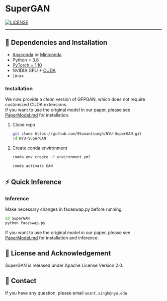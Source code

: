 <p align="center">
  <h1>SuperGAN</h1>

[![LICENSE](https://img.shields.io/badge/License-Apache%202.0-blue.svg)](https://github.com/TencentARC/GFPGAN/blob/master/LICENSE)  

</p>

---

## :wrench: Dependencies and Installation

- [Anaconda](https://www.anaconda.com/download/#linux) or [Miniconda](https://docs.conda.io/en/latest/miniconda.html)
- Python = 3.8
- [PyTorch = 1.10](https://pytorch.org/)
- NVIDIA GPU + [CUDA](https://developer.nvidia.com/cuda-downloads)
- Linux

### Installation

We now provide a *clean* version of GFPGAN, which does not require customized CUDA extensions. <br>
If you want to use the original model in our paper, please see [PaperModel.md](PaperModel.md) for installation.

1. Clone repo

    ```bash
    git clone https://github.com/95anantsingh/NYU-SuperGAN.git
    cd NYU-SuperGAN
    ```

1. Create conda environment

    ```bash
    conda env create -f environment.yml

    conda activate GAN
    ```

<!-- 1. Download weights

    ```bash
    conda env create -f environment.yml

    conda activate GAN
    ``` -->


## :zap: Quick Inference



### Inference

Make necessary changes in faceswap.py before running.
```bash
cd SuperGAN
python faceswap.py
```

If you want to use the original model in our paper, please see [PaperModel.md](PaperModel.md) for installation and inference.



## :scroll: License and Acknowledgement

SuperGAN is released under Apache License Version 2.0.


## :e-mail: Contact

If you have any question, please email `anant.singh@nyu.edu`


<!-- # To-Do

1. Unwanted file purge
2. 

<br><br>

# Setup

1. Run - `git clone `
2. Run - `python setup.py` only once.
3. Run - `GAN ` to activate shared environment afterwards whenever required.
4. Run - `SuperGAN_DATA` for switching to data directory whenever required.

<br><br>

# How to

## Download a Video

Format - <br>
`yt-dlp $source_url --merge-output-format mp4 -o $output_path`

> Example - <br>
> `yt-dlp 'https://www.youtube.com/watch?v=fCF8I_X1qKI' #@param {type:"string"} --merge-output-format mp4 -o ./data/video_Downloads/elon_musk.mp4`

<br>

## Trim a Video

Format - <br>
`ffmpeg -y -i $input_path -ss $source_start -to $source_end -r $fps $output_path`

> Example - <br>
> `ffmpeg -y -i ./data/video_downloads/elon_musk.mp4 -ss '00:01:48' -to '00:03:33' -r 30 ./data/input/elon_musk.mp4`

<br>

## Crop a Video

Format - <br>
`ffmpeg -i $input_path -filter:v 'crop=w=$width:h=$height:x=$top_left_x:y=$top_left_y' -r $fps $output_path`

> Example - <br>
> `ffmpeg -i ./data/input/elon_musk.mp4 -filter:v 'crop=w=620:h=530:x=650:y=0' -r 30 ./data/input/elon_musk_croped.mp4`

<br>

## How to Stack models

### 1. Run FSGAN

1.

<br>

### 2. Extract Frames

1. 

<br>

### 3. Run GFPGAN

1.

<br>

### 4. Encode Video

1.  -->